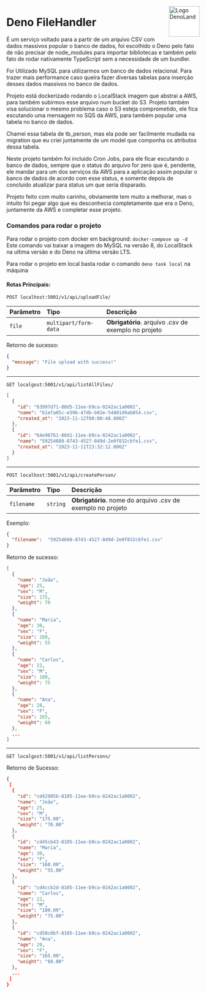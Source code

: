 <img
  src="https://upload.wikimedia.org/wikipedia/commons/thumb/8/84/Deno.svg/120px-Deno.svg.png"
  style="float: right; vertical-align: top; width:5rem; height:5rem; background-color: #fff"
  alt="Logo DenoLand"
/>

# Deno FileHandler
É um serviço voltado para a partir de um arquivo CSV com dados massivos popular o banco de dados, foi escolhido o Deno pelo fato de não precisar de node_modules para importar bibliotecas e também pelo fato de rodar nativamente TypeScript sem a necessidade de um bundler.

Foi Utilizado MySQL para utilizarmos um banco de dados relacional. Para trazer mais performance caso queira fazer diversas tabelas para inserção desses dados massivos no banco de dados.

Projeto está dockerizado rodando o LocalStack imagem que abstrai a AWS, para também subirmos esse arquivo num bucket do S3.
Projeto também visa solucionar o mesmo problema caso o S3 esteja comprometido, ele fica escutando uma mensagem no SQS da AWS, para também popular uma tabela no banco de dados.

Chamei essa tabela de tb_person, mas ela pode ser facilmente mudada na migration que eu criei juntamente de um model que componha os atributos dessa tabela.

Neste projeto também foi incluido Cron Jobs, para ele ficar escutando o banco de dados, sempre que o status do arquivo for zero que é, pendente, ele mandar para um dos serviços da AWS para a aplicação assim popular o banco de dados de acordo com esse status, e somente depois de concluido atualizar para status um que seria disparado.

Projeto feito com muito carinho, obviamente tem muito a melhorar, mas o intuito foi pegar algo que eu desconhecia completamente que era o Deno, juntamente da AWS e completar esse projeto.

### Comandos para rodar o projeto
Para rodar o projeto com docker em background: `docker-compose up -d`
Este comando vai baixar a imagem do MySQL na versão 8, do LocalStack na ultima versão e do Deno na última versão LTS.

Para rodar o projeto em local basta rodar o comando `deno task local` na máquina

#### Rotas Principais:

```http
POST localhost:5001/v1/api/uploadFile/
```
| Parâmetro   | Tipo       | Descrição                           |
| :---------- | :--------- | :---------------------------------- |
| `file` | `multipart/form-data` | **Obrigatório**. arquivo .csv de exemplo no projeto|

Retorno de sucesso:
```json
{
  "message": "File upload with success!"
}
```
----
```http
GET localgost:5001/v1/api/listAllFiles/
```
```json
[
  {
    "id": "63997d71-80d5-11ee-b9ca-0242ac1a0002",
    "name": "b1efa05c-e596-47db-b02e-54801d9ab054.csv",
    "created_at": "2023-11-12T00:00:48.000Z"
  },
  {
    "id": "64e96761-80d1-11ee-b9ca-0242ac1a0002",
    "name": "59254608-8743-4527-849d-2e0f832cbfe1.csv",
    "created_at": "2023-11-11T23:32:12.000Z"
  }
]
```

----
```http
POST localhost:5001/v1/api/createPerson/
```
| Parâmetro   | Tipo       | Descrição                           |
| :---------- | :--------- | :---------------------------------- |
| `filename` | `string` | **Obrigatório**. nome do arquivo .csv de exemplo no projeto|

Exemplo:
```json
{
  "filename":  "59254608-8743-4527-849d-2e0f832cbfe1.csv"
}
```
Retorno de sucesso:
```json
[
  {
    "name": "João",
    "age": 25,
    "sex": "M",
    "size": 175,
    "weight": 70
  },
  {
    "name": "Maria",
    "age": 30,
    "sex": "F",
    "size": 160,
    "weight": 55
  },
  {
    "name": "Carlos",
    "age": 22,
    "sex": "M",
    "size": 180,
    "weight": 75
  },
  {
    "name": "Ana",
    "age": 28,
    "sex": "F",
    "size": 165,
    "weight": 60
  },
  ...
]
```
----
```http
GET localgost:5001/v1/api/listPersons/
```
Retorno de Sucesso:
```json
{
 [
  {
    "id": "cd42905b-8105-11ee-b9ca-0242ac1a0002",
    "name": "João",
    "age": 25,
    "sex": "M",
    "size": "175.00",
    "weight": "70.00"
  },
  {
    "id": "cd45cb43-8105-11ee-b9ca-0242ac1a0002",
    "name": "Maria",
    "age": 30,
    "sex": "F",
    "size": "160.00",
    "weight": "55.00"
  },
  {
    "id": "cd4ccb2d-8105-11ee-b9ca-0242ac1a0002",
    "name": "Carlos",
    "age": 22,
    "sex": "M",
    "size": "180.00",
    "weight": "75.00"
  },
  {
    "id": "cd50c0bf-8105-11ee-b9ca-0242ac1a0002",
    "name": "Ana",
    "age": 28,
    "sex": "F",
    "size": "165.00",
    "weight": "60.00"
  },
  ...
 ]
}
```